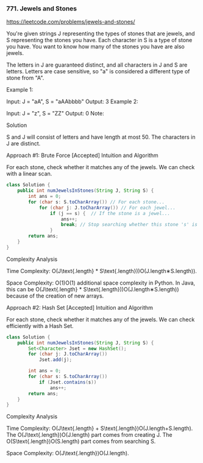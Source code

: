 ### 771. Jewels and Stones
https://leetcode.com/problems/jewels-and-stones/

You're given strings J representing the types of stones that are jewels, and S representing the stones you have.  Each character in S is a type of stone you have.  You want to know how many of the stones you have are also jewels.

The letters in J are guaranteed distinct, and all characters in J and S are letters. Letters are case sensitive, so "a" is considered a different type of stone from "A".

Example 1:

Input: J = "aA", S = "aAAbbbb"
Output: 3
Example 2:

Input: J = "z", S = "ZZ"
Output: 0
Note:

Solution

S and J will consist of letters and have length at most 50.
The characters in J are distinct.

Approach #1: Brute Force [Accepted]
Intuition and Algorithm

For each stone, check whether it matches any of the jewels. We can check with a linear scan.

```java
class Solution {
    public int numJewelsInStones(String J, String S) {
        int ans = 0;
        for (char s: S.toCharArray()) // For each stone...
            for (char j: J.toCharArray()) // For each jewel...
                if (j == s) {  // If the stone is a jewel...
                    ans++;
                    break; // Stop searching whether this stone 's' is a jewel
                }
        return ans;
    }
}
```
Complexity Analysis

Time Complexity: O(J\text{.length} * S\text{.length}))O(J.length∗S.length)).

Space Complexity: O(1)O(1) additional space complexity in Python. In Java, this can be O(J\text{.length} * S\text{.length}))O(J.length∗S.length)) because of the creation of new arrays.

Approach #2: Hash Set [Accepted]
Intuition and Algorithm

For each stone, check whether it matches any of the jewels. We can check efficiently with a Hash Set.

```java
class Solution {
    public int numJewelsInStones(String J, String S) {
        Set<Character> Jset = new HashSet();
        for (char j: J.toCharArray())
            Jset.add(j);

        int ans = 0;
        for (char s: S.toCharArray())
            if (Jset.contains(s))
                ans++;
        return ans;
    }
}
```
Complexity Analysis

Time Complexity: O(J\text{.length} + S\text{.length})O(J.length+S.length). The O(J\text{.length})O(J.length) part comes from creating J. The O(S\text{.length})O(S.length) part comes from searching S.

Space Complexity: O(J\text{.length})O(J.length).